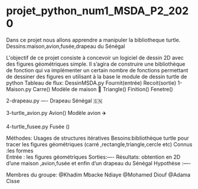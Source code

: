 # projet_python_num1_MSDA_P2_2020
Dans ce projet nous allons apprendre a manipuler la  bibliotheque turtle.
Dessins:maison,avion,fusée,drapeau du Sénégal 

L'objectif de ce projet consiste à concevoir un logiciel de dessin 2D avec des figures géométriques
simple. Il s’agira de construire une bibliothèque de fonction qui va implémenter un certain nombre de 
fonctions permettant de dessiner des figures en utilisant à la base le module de dessin turtle de python
Tableau de flux:
DessinMSDA.py     Fournit(entrée)           Recoit(sortie)
1-Maison.py        Carre()                     Modèle de maison 🏡 
                  Triangle()
                  Finition()
                  Fenetre()

2-drapeau.py          —-                       Drapeau Sénégal 🇸🇳 

3-turtle_avion.py   Avion()                    Modèle avion ✈️ 

4-turtle_fusee.py    Fusée ()
                     









Méthodes: Usages de structures itératives
Besoins:bibliothèque turtle pour tracer les figures géométriques (carré ,rectangle,triangle,cercle etc)
Connus :les formes  
Entrée : les figures géométriques 
Sorties:—-
Résultats: obtention en 2D d’une maison ,avion,fusée et enfin d’un drapeau du Sénégal
Hypothèse :—-



Membres du groupe:
@Khadim Mbacke Ndiaye 
@Mohamed Diouf
@Adama Cisse
